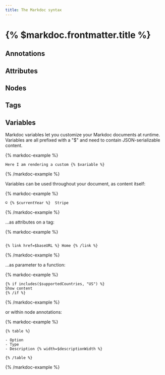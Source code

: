```yaml
---
title: The Markdoc syntax
---
```


# {% $markdoc.frontmatter.title %}

## Annotations

## Attributes

## Nodes

## Tags

## Variables

Markdoc variables let you customize your Markdoc documents at runtime. Variables are all prefixed with a "$" and need to contain JSON-serializable content.

{% markdoc-example %}

```markdoc
Here I am rendering a custom {% $variable %}
```

{% /markdoc-example %}

Variables can be used throughout your document, as content itself:

{% markdoc-example %}

```markdoc
© {% $currentYear %}  Stripe
```

{% /markdoc-example %}

…as attributes on a tag:

{% markdoc-example %}

```markdoc

{% link href=$baseURL %} Home {% /link %}

```

{% /markdoc-example %}

…as parameter to a function:

{% markdoc-example %}

```markdoc
{% if includes($supportedCountries, "US") %}
Show content
{% /if %}
```

{% /markdoc-example %}

or within node annotations:

{% markdoc-example %}

```markdoc
{% table %}

- Option
- Type
- Description {% width=$descriptionWidth %}

{% /table %}
```

{% /markdoc-example %}
